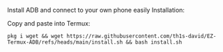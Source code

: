 Install ADB and connect to your own phone easily
Installation:

Copy and paste into Termux:

```shell
pkg i wget && wget https://raw.githubusercontent.com/th1s-david/EZ-Termux-ADB/refs/heads/main/install.sh && bash install.sh
```

